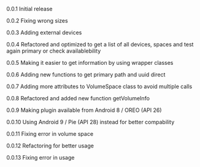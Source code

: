 0.0.1
Initial release

0.0.2
Fixing wrong sizes

0.0.3
Adding external devices

0.0.4
Refactored and optimized to get a list of all devices, spaces and test again primary or check availablebility

0.0.5
Making it easier to get information by using wrapper classes

0.0.6
Adding new functions to get primary path and uuid direct

0.0.7
Adding more attributes to VolumeSpace class to avoid multiple calls

0.0.8
Refactored and added new function getVolumeInfo

0.0.9
Making plugin available from Android 8 / OREO (API 26)

0.0.10
Using Android 9 / Pie (API 28) instead for better compability

0.0.11
Fixing error in volume space

0.0.12
Refactoring for better usage

0.0.13
Fixing error in usage 